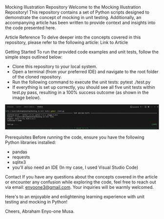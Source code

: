 Mocking Illustration Repository
Welcome to the Mocking Illustration Repository! This repository contains a set of Python scripts designed to demonstrate the concept of mocking in unit testing. Additionally, an accompanying article has been written to provide context and insights into the code presented here.

Article Reference
To delve deeper into the concepts covered in this repository, please refer to the following article: Link to Article

Getting Started
To run the provided code examples and unit tests, follow the simple steps outlined below:

- Clone this repository to your local system.
- Open a terminal (from your preferred IDE) and navigate to the root folder of the cloned repository.
- Run the following command to execute the unit tests: pytest ./test.py
- If everything is set up correctly, you should see all five unit tests within test.py pass, resulting in a 100% success outcome (as shown in the image below).

![Alt text](image.png)

Prerequisites
Before running the code, ensure you have the following Python libraries installed:

- pandas
- requests
- sqlite3
- you'll also need an IDE (In my case, I used Visual Studio Code)

Contact
If you have any questions about the concepts covered in the article or encounter any confusion while exploring the code, feel free to reach out via email: enyoone3@gmail.com. Your inquiries will be warmly welcomed.

Here's to an enjoyable and enlightening learning experience with unit testing and mocking in Python!

Cheers,
Abraham Enyo-one Musa.